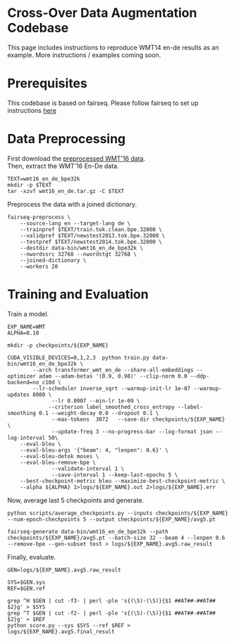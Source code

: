 # Cross-Over Data Augmentation Codebase

This page includes instructions to reproduce WMT14 en-de results as an example.
More instructions / examples coming soon.

# Prerequisites
This codebase is based on fairseq. Please follow fairseq to set up instructions [here](https://drive.google.com/uc?export=download&id=0B_bZck-ksdkpM25jRUN2X2UxMm8)

# Data Preprocessing
First download the [preprocessed WMT'16 data](https://drive.google.com/uc?export=download&id=0B_bZck-ksdkpM25jRUN2X2UxMm8). <br />
Then, extract the WMT'16 En-De data.
```
TEXT=wmt16_en_de_bpe32k
mkdir -p $TEXT
tar -xzvf wmt16_en_de.tar.gz -C $TEXT
```

Preprocess the data with a joined dictionary.
```
fairseq-preprocess \
    --source-lang en --target-lang de \
    --trainpref $TEXT/train.tok.clean.bpe.32000 \
    --validpref $TEXT/newstest2013.tok.bpe.32000 \
    --testpref $TEXT/newstest2014.tok.bpe.32000 \
    --destdir data-bin/wmt16_en_de_bpe32k \
    --nwordssrc 32768 --nwordstgt 32768 \
    --joined-dictionary \
    --workers 20
```

# Training and Evaluation
Train a model.
```
EXP_NAME=WMT
ALPHA=0.10

mkdir -p checkpoints/${EXP_NAME}

CUDA_VISIBLE_DEVICES=0,1,2,3  python train.py data-bin/wmt16_en_de_bpe32k \
        --arch transformer_wmt_en_de --share-all-embeddings --optimizer adam --adam-betas '(0.9, 0.98)' --clip-norm 0.0 --ddp-backend=no_c10d \
        --lr-scheduler inverse_sqrt --warmup-init-lr 1e-07 --warmup-updates 8000 \
              --lr 0.0007 --min-lr 1e-09 \
             --criterion label_smoothed_cross_entropy --label-smoothing 0.1 --weight-decay 0.0 --dropout 0.1 \
              --max-tokens  3072   --save-dir checkpoints/${EXP_NAME}  \
              --update-freq 3 --no-progress-bar --log-format json --log-interval 50\
    --eval-bleu \
    --eval-bleu-args '{"beam": 4, "lenpen": 0.6}' \
    --eval-bleu-detok moses \
    --eval-bleu-remove-bpe \
              --validate-interval 1 \
              --save-interval 1 --keep-last-epochs 5 \
    --best-checkpoint-metric bleu --maximize-best-checkpoint-metric \
    --alpha ${ALPHA} 1>logs/${EXP_NAME}.out 2>logs/${EXP_NAME}.err

```

Now, average last 5 checkpoints and generate.
```
python scripts/average_checkpoints.py --inputs checkpoints/${EXP_NAME} --num-epoch-checkpoints 5 --output checkpoints/${EXP_NAME}/avg5.pt

fairseq-generate data-bin/wmt16_en_de_bpe32k --path checkpoints/${EXP_NAME}/avg5.pt --batch-size 32 --beam 4 --lenpen 0.6 --remove-bpe --gen-subset test > logs/${EXP_NAME}.avg5.raw_result
```

Finally, evaluate.
```
GEN=logs/${EXP_NAME}.avg5.raw_result

SYS=$GEN.sys
REF=$GEN.ref

grep ^H $GEN | cut -f3- | perl -ple 's{(\S)-(\S)}{$1 ##AT##-##AT## $2}g' > $SYS
grep ^T $GEN | cut -f2- | perl -ple 's{(\S)-(\S)}{$1 ##AT##-##AT## $2}g' > $REF
python score.py --sys $SYS --ref $REF > logs/${EXP_NAME}.avg5.final_result

```


